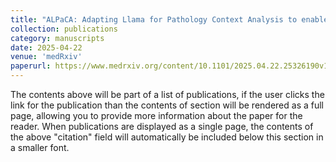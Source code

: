 ```yaml
---
title: "ALPaCA: Adapting Llama for Pathology Context Analysis to enable slide-level question answering"
collection: publications
category: manuscripts
date: 2025-04-22
venue: 'medRxiv'
paperurl: https://www.medrxiv.org/content/10.1101/2025.04.22.25326190v1
---
```

The contents above will be part of a list of publications, if the user clicks the link for the publication than the contents of section will be rendered as a full page, allowing you to provide more information about the paper for the reader. When publications are displayed as a single page, the contents of the above "citation" field will automatically be included below this section in a smaller font.
